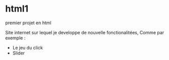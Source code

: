 # html1
premier projet en html

Site internet sur lequel je developpe de nouvelle fonctionalitées,
Comme par exemple :
- Le jeu du click 
- Slider
